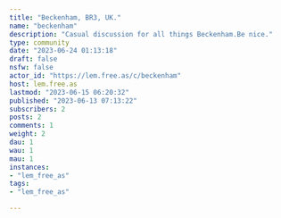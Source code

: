```yaml
---
title: "Beckenham, BR3, UK." 
name: "beckenham"
description: "Casual discussion for all things Beckenham.Be nice."
type: community
date: "2023-06-24 01:13:18"
draft: false
nsfw: false
actor_id: "https://lem.free.as/c/beckenham"
host: lem.free.as
lastmod: "2023-06-15 06:20:32"
published: "2023-06-13 07:13:22"
subscribers: 2
posts: 2
comments: 1
weight: 2
dau: 1
wau: 1
mau: 1
instances:
- "lem_free_as"
tags: 
- "lem_free_as"

---
```

